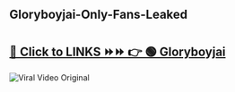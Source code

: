 
 ## Gloryboyjai-Only-Fans-Leaked

# <h2><a href="https://clipsfans.com/Gloryboyjai&ref=git">🔗 Click to LINKS ⏩⏩ 👉 🟢 Gloryboyjai </a></h2>

<a href="https://clipsfans.com/Gloryboyjai&ref=git" rel="nofollow" data-target="animated-image.originalLink"><img src="https://i.ibb.co.com/xMMVF88/686577567.gif" alt="Viral Video Original" style="max-width: 100%; display: inline-block;" data-target="animated-image.originalImage"></a>
